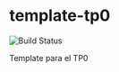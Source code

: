 # template-tp0
![Build Status](https://travis-ci.org/AdrianRissola/template-tp0.svg?branch=master) 

Template para el TP0
